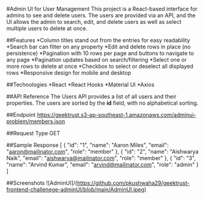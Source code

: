 
#Admin UI for User Management
This project is a React-based interface for admins to see and delete users. The users are provided via an API, and the UI allows the admin to search, edit, and delete users as well as select multiple users to delete at once.

##Features
*Column titles stand out from the entries for easy readability
*Search bar can filter on any property
*Edit and delete rows in place (no persistence)
*Pagination with 10 rows per page and buttons to navigate to any page
*Pagination updates based on search/filtering
*Select one or more rows to delete at once
*Checkbox to select or deselect all displayed rows
*Responsive design for mobile and desktop

##Technologies
*React
*React Hooks
*Material UI
*Axios

##API Reference
The Users API provides a list of all users and their properties. The users are sorted by the **id** field, with no alphabetical sorting.

##Endpoint
https://geektrust.s3-ap-southeast-1.amazonaws.com/adminui-problem/members.json

##Request Type
GET

##Sample Response
[
  {
    "id": "1",
    "name": "Aaron Miles",
    "email": "aaron@mailinator.com",
    "role": "member"
  },
  {
    "id": "2",
    "name": "Aishwarya Naik",
    "email": "aishwarya@mailinator.com",
    "role": "member"
  },
  {
    "id": "3",
    "name": "Arvind Kumar",
    "email": "arvind@mailinator.com",
    "role": "admin"
  }
]

##Screenshots
![AdminUI]/(https://github.com/pkushwaha29/geektrust-frontend-challenege-adminUI/blob/main/AdminUI.jpeg)






